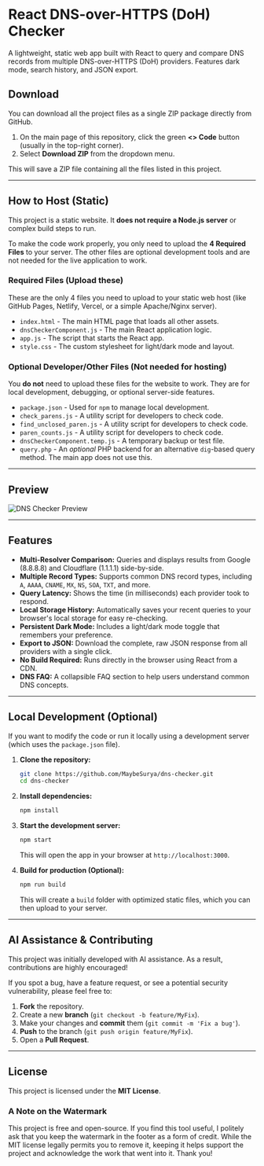 # React DNS-over-HTTPS (DoH) Checker

A lightweight, static web app built with React to query and compare DNS records from multiple DNS-over-HTTPS (DoH) providers. Features dark mode, search history, and JSON export.

## Download

You can download all the project files as a single ZIP package directly from GitHub.

1.  On the main page of this repository, click the green **<> Code** button (usually in the top-right corner).
2.  Select **Download ZIP** from the dropdown menu.

This will save a ZIP file containing all the files listed in this project.

---

## How to Host (Static)

This project is a static website. It **does not require a Node.js server** or complex build steps to run.

To make the code work properly, you only need to upload the **4 Required Files** to your server. The other files are optional development tools and are not needed for the live application to work.

### Required Files (Upload these)
These are the only 4 files you need to upload to your static web host (like GitHub Pages, Netlify, Vercel, or a simple Apache/Nginx server).

* `index.html` - The main HTML page that loads all other assets.
* `dnsCheckerComponent.js` - The main React application logic.
* `app.js` - The script that starts the React app.
* `style.css` - The custom stylesheet for light/dark mode and layout.

### Optional Developer/Other Files (Not needed for hosting)
You **do not** need to upload these files for the website to work. They are for local development, debugging, or optional server-side features.

* `package.json` - Used for `npm` to manage local development.
* `check_parens.js` - A utility script for developers to check code.
* `find_unclosed_paren.js` - A utility script for developers to check code.
* `paren_counts.js` - A utility script for developers to check code.
* `dnsCheckerComponent.temp.js` - A temporary backup or test file.
* `query.php` - An *optional* PHP backend for an alternative `dig`-based query method. The main app does not use this.

---

## Preview

![DNS Checker Preview](https://api.files.suryahost.in/dns-checker-github-project.png)

---

## Features

* **Multi-Resolver Comparison:** Queries and displays results from Google (8.8.8.8) and Cloudflare (1.1.1.1) side-by-side.
* **Multiple Record Types:** Supports common DNS record types, including `A`, `AAAA`, `CNAME`, `MX`, `NS`, `SOA`, `TXT`, and more.
* **Query Latency:** Shows the time (in milliseconds) each provider took to respond.
* **Local Storage History:** Automatically saves your recent queries to your browser's local storage for easy re-checking.
* **Persistent Dark Mode:** Includes a light/dark mode toggle that remembers your preference.
* **Export to JSON:** Download the complete, raw JSON response from all providers with a single click.
* **No Build Required:** Runs directly in the browser using React from a CDN.
* **DNS FAQ:** A collapsible FAQ section to help users understand common DNS concepts.

---

## Local Development (Optional)

If you want to modify the code or run it locally using a development server (which uses the `package.json` file).

1.  **Clone the repository:**
    ```bash
    git clone https://github.com/MaybeSurya/dns-checker.git
    cd dns-checker
    ```

2.  **Install dependencies:**
    ```bash
    npm install
    ```

3.  **Start the development server:**
    ```bash
    npm start
    ```
    This will open the app in your browser at `http://localhost:3000`.

4.  **Build for production (Optional):**
    ```bash
    npm run build
    ```
    This will create a `build` folder with optimized static files, which you can then upload to your server.

---

## AI Assistance & Contributing

This project was initially developed with AI assistance. As a result, contributions are highly encouraged!

If you spot a bug, have a feature request, or see a potential security vulnerability, please feel free to:

1.  **Fork** the repository.
2.  Create a new **branch** (`git checkout -b feature/MyFix`).
3.  Make your changes and **commit** them (`git commit -m 'Fix a bug'`).
4.  **Push** to the branch (`git push origin feature/MyFix`).
5.  Open a **Pull Request**.

---

## License

This project is licensed under the **MIT License**.

### A Note on the Watermark

This project is free and open-source. If you find this tool useful, I politely ask that you keep the watermark in the footer as a form of credit. While the MIT license legally permits you to remove it, keeping it helps support the project and acknowledge the work that went into it. Thank you!
